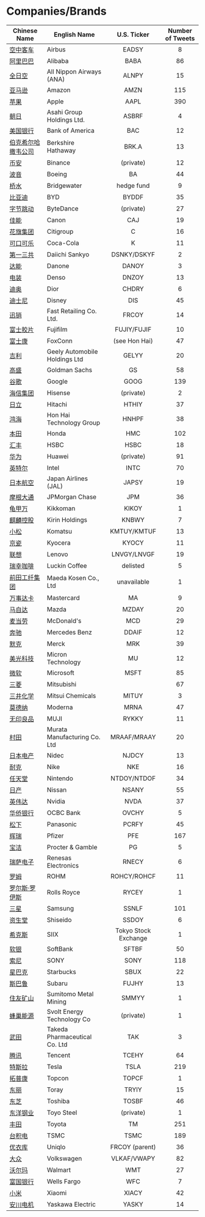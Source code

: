 # Companies/Brands
        
| Chinese Name | English Name | U.S. Ticker | Number of Tweets |
| ----- | ----- | :---: | :---: |
| [空中客车](空中客车.md) | Airbus | EADSY | 8 |
| [阿里巴巴](阿里巴巴.md) | Alibaba | BABA | 86 |
| [全日空](全日空.md) | All Nippon Airways (ANA) | ALNPY | 15 |
| [亚马逊](亚马逊.md) | Amazon | AMZN | 115 |
| [苹果](苹果.md) | Apple | AAPL | 390 |
| [朝日](朝日.md) | Asahi Group Holdings Ltd. | ASBRF | 4 |
| [美国银行](美国银行.md) | Bank of America | BAC | 12 |
| [伯克希尔哈撒韦公司](伯克希尔哈撒韦公司.md) | Berkshire Hathaway | BRK.A | 13 |
| [币安](币安.md) | Binance | (private) | 12 |
| [波音](波音.md) | Boeing | BA | 44 |
| [桥水](桥水.md) | Bridgewater | hedge fund | 9 |
| [比亚迪](比亚迪.md) | BYD | BYDDF | 35 |
| [字节跳动](字节跳动.md) | ByteDance | (private) | 27 |
| [佳能](佳能.md) | Canon | CAJ | 19 |
| [花旗集团](花旗集团.md) | Citigroup | C | 16 |
| [可口可乐](可口可乐.md) | Coca-Cola | K | 11 |
| [第一三共](第一三共.md) | Daiichi Sankyo | DSNKY/DSKYF | 2 |
| [达能](达能.md) | Danone | DANOY | 3 |
| [电装](电装.md) | Denso | DNZOY | 13 |
| [迪奥](迪奥.md) | Dior | CHDRY | 6 |
| [迪士尼](迪士尼.md) | Disney | DIS | 45 |
| [迅销](迅销.md) | Fast Retailing Co. Ltd. | FRCOY | 14 |
| [富士胶片](富士胶片.md) | Fujifilm | FUJIY/FUJIF | 10 |
| [富士康](富士康.md) | FoxConn | (see Hon Hai) | 47 |
| [吉利](吉利.md) | Geely Automobile Holdings Ltd | GELYY | 20 |
| [高盛](高盛.md) | Goldman Sachs | GS | 58 |
| [谷歌](谷歌.md) | Google | GOOG | 139 |
| [海信集团](海信集团.md) | Hisense | (private) | 2 |
| [日立](日立.md) | Hitachi | HTHIY | 37 |
| [鸿海](鸿海.md) | Hon Hai Technology Group | HNHPF | 38 |
| [本田](本田.md) | Honda | HMC | 102 |
| [汇丰](汇丰.md) | HSBC | HSBC | 18 |
| [华为](华为.md) | Huawei | (private) | 91 |
| [英特尔](英特尔.md) | Intel | INTC | 70 |
| [日本航空](日本航空.md) | Japan Airlines (JAL) | JAPSY | 19 |
| [摩根大通](摩根大通.md) | JPMorgan Chase | JPM | 36 |
| [龟甲万](龟甲万.md) | Kikkoman | KIKOY | 1 |
| [麒麟控股](麒麟控股.md) | Kirin Holdings | KNBWY | 7 |
| [小松](小松.md) | Komatsu | KMTUY/KMTUF | 13 |
| [京瓷](京瓷.md) | Kyocera | KYOCY | 11 |
| [联想](联想.md) | Lenovo | LNVGY/LNVGF | 19 |
| [瑞幸咖啡](瑞幸咖啡.md) | Luckin Coffee | delisted | 5 |
| [前田工纤集团](前田工纤集团.md) | Maeda Kosen Co., Ltd | unavailable | 1 |
| [万事达卡](万事达卡.md) | Mastercard | MA | 9 |
| [马自达](马自达.md) | Mazda | MZDAY | 20 |
| [麦当劳](麦当劳.md) | McDonald's | MCD | 29 |
| [奔驰](奔驰.md) | Mercedes Benz | DDAIF | 12 |
| [默克](默克.md) | Merck | MRK | 39 |
| [美光科技](美光科技.md) | Micron Technology | MU | 12 |
| [微软](微软.md) | Microsoft | MSFT | 85 |
| [三菱](三菱.md) | Mitsubishi |  | 67 |
| [三井化学](三井化学.md) | Mitsui Chemicals | MITUY | 3 |
| [莫德纳](莫德纳.md) | Moderna | MRNA | 47 |
| [无印良品](无印良品.md) | MUJI | RYKKY | 11 |
| [村田](村田.md) | Murata Manufacturing Co. Ltd | MRAAF/MRAAY | 20 |
| [日本电产](日本电产.md) | Nidec | NJDCY | 13 |
| [耐克](耐克.md) | Nike | NKE | 16 |
| [任天堂](任天堂.md) | Nintendo | NTDOY/NTDOF | 34 |
| [日产](日产.md) | Nissan | NSANY | 55 |
| [英伟达](英伟达.md) | Nvidia | NVDA | 37 |
| [华侨银行](华侨银行.md) | OCBC Bank | OVCHY | 5 |
| [松下](松下.md) | Panasonic | PCRFY | 45 |
| [辉瑞](辉瑞.md) | Pfizer | PFE | 167 |
| [宝洁](宝洁.md) | Procter & Gamble | PG | 5 |
| [瑞萨电子](瑞萨电子.md) | Renesas Electronics | RNECY | 6 |
| [罗姆](罗姆.md) | ROHM | ROHCY/ROHCF | 11 |
| [罗尔斯·罗伊斯](罗尔斯·罗伊斯.md) | Rolls Royce | RYCEY | 1 |
| [三星](三星.md) | Samsung | SSNLF | 101 |
| [资生堂](资生堂.md) | Shiseido | SSDOY | 6 |
| [希克斯](希克斯.md) | SIIX | Tokyo Stock Exchange | 1 |
| [软银](软银.md) | SoftBank | SFTBF | 50 |
| [索尼](索尼.md) | SONY | SONY | 118 |
| [星巴克](星巴克.md) | Starbucks | SBUX | 22 |
| [斯巴鲁](斯巴鲁.md) | Subaru | FUJHY | 13 |
| [住友矿山](住友矿山.md) | Sumitomo Metal Mining | SMMYY | 1 |
| [蜂巢能源](蜂巢能源.md) | Svolt Energy Technology Co | (private) | 1 |
| [武田](武田.md) | Takeda Pharmaceutical Co. Ltd | TAK | 3 |
| [腾讯](腾讯.md) | Tencent | TCEHY | 64 |
| [特斯拉](特斯拉.md) | Tesla | TSLA | 219 |
| [拓普康](拓普康.md) | Topcon | TOPCF | 1 |
| [东丽](东丽.md) | Toray | TRYIY | 15 |
| [东芝](东芝.md) | Toshiba | TOSBF | 46 |
| [东洋钢业](东洋钢业.md) | Toyo Steel | (private) | 1 |
| [丰田](丰田.md) | Toyota | TM | 251 |
| [台积电](台积电.md) | TSMC | TSMC | 189 |
| [优衣库](优衣库.md) | Uniqlo | FRCOY (parent) | 36 |
| [大众](大众.md) | Volkswagen | VLKAF/VWAPY | 82 |
| [沃尔玛](沃尔玛.md) | Walmart | WMT | 27 |
| [富国银行](富国银行.md) | Wells Fargo | WFC | 7 |
| [小米](小米.md) | Xiaomi | XIACY | 42 |
| [安川电机](安川电机.md) | Yaskawa Electric | YASKY | 14 |
